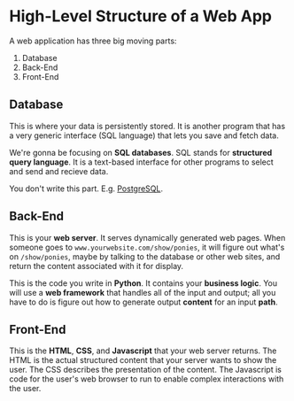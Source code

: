 # High-Level Structure of a Web App
A web application has three big moving parts:
1. Database
1. Back-End
1. Front-End

## Database
This is where your data is persistently stored.
It is another program that has a very generic interface (SQL language) that lets you save and fetch data.

We're gonna be focusing on **SQL databases**.
SQL stands for **structured query language**.
It is a text-based interface for other programs to select and send and recieve data.

You don't write this part.
E.g. [PostgreSQL](http://www.postgresql.org).

## Back-End
This is your **web server**.
It serves dynamically generated web pages.
When someone goes to `www.yourwebsite.com/show/ponies`, it will figure out what's on `/show/ponies`, maybe by talking to the database or other web sites, and return the content associated with it for display.

This is the code you write in **Python**.
It contains your **business logic**.
You will use a **web framework** that handles all of the input and output;
all you have to do is figure out how to generate output **content** for an input **path**.

## Front-End
This is the **HTML**, **CSS**, and **Javascript** that your web server returns.
The HTML is the actual structured content that your server wants to show the user.
The CSS describes the presentation of the content.
The Javascript is code for the user's web browser to run to enable complex interactions with the user.
